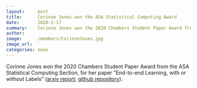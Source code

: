 ```yaml
---
layout:     post
title:      Corinne Jones won the ASA Statistical Computing Award
date:       2020-1-17
summary:    Corinne Jones won the 2020 Chambers Student Paper Award from the ASA Statistical Computing Section, for her paper "End-to-end Learning, with or without Labels”.
author:     
image:      /members/CorinneJones.jpg
image_url:  
categories: news
---
```

Corinne Jones won the 2020 Chambers Student Paper Award from the ASA Statistical Computing Section, for her paper "End-to-end Learning,
with or without Labels” ([arxiv report](https://arxiv.org/abs/1912.12979); [github repository](https://github.com/cjones6/xsdc)).
